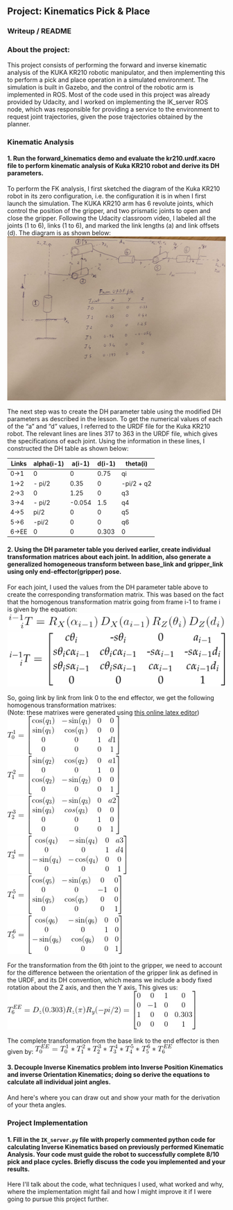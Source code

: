 ## Project: Kinematics Pick & Place


[//]: # (Image References)

[image1]: ./misc_images/sketch.jpg
[image2]: ./misc_images/eq2.png
[image3]: ./misc_images/image-3.png
[image4]: ./misc_images/T0_1.jpg
[image5]: ./misc_images/T1_2.jpg
[image6]: ./misc_images/T2_3.jpg
[image7]: ./misc_images/T3_4.jpg
[image8]: ./misc_images/T4_5.jpg
[image9]: ./misc_images/T5_6.jpg
[image10]: ./misc_images/T6_EE.jpg
[image11]: ./misc_images/T0_EE.jpg

### Writeup / README  

### About the project:
This project consists of performing the forward and inverse kinematic analysis of the KUKA KR210 robotic manipulator, and then implementing this to perform a pick and place operation in a simulated environment. The simulation is built in Gazebo, and the control of the robotic arm is implemented in ROS. Most of the code used in this project was already provided by Udacity, and I worked on implementing the IK_server ROS node, which was responsible for providing a service to the environment to request joint trajectories, given the pose trajectories obtained by the planner.

### Kinematic Analysis
#### 1. Run the forward_kinematics demo and evaluate the kr210.urdf.xacro file to perform kinematic analysis of Kuka KR210 robot and derive its DH parameters.

To perform the FK analysis, I first sketched the diagram of the Kuka KR210 robot in its zero configuration, i.e. the configuration it is in when I first launch the simulation. The KUKA KR210 arm has 6 revolute joints, which control the position of the gripper, and two prismatic joints to open and close the gripper. Following the Udacity classroom video, I labeled all the joints (1 to 6), links (1 to 6), and marked the link lengths (a) and link offsets (d). The diagram is as shown below:
![alt text][image1]

The next step was to create the DH parameter table using the modified DH parameters as described in the lesson. To get the numerical values of each of the “a” and “d” values, I referred to the URDF file for the Kuka KR210 robot. The relevant lines are lines 317 to 363 in the URDF file, which gives the specifications of each joint. Using the information in these lines, I constructed the DH table as shown below:

Links | alpha(i-1) | a(i-1) | d(i-1) | theta(i)
--- | --- | --- | --- | ---
0->1 | 0 | 0 | 0.75 | qi
1->2 | - pi/2 | 0.35 | 0 | -pi/2 + q2
2->3 | 0 | 1.25 | 0 | q3
3->4 |  - pi/2 | -0.054 | 1.5 | q4
4->5 | pi/2 | 0 | 0 | q5
5->6 | -pi/2 | 0 | 0 | q6
6->EE | 0 | 0 | 0.303 | 0

#### 2. Using the DH parameter table you derived earlier, create individual transformation matrices about each joint. In addition, also generate a generalized homogeneous transform between base_link and gripper_link using only end-effector(gripper) pose.

For each joint, I used the values from the DH parameter table above to create the corresponding transformation matrix. This was based on the fact that the homogenous transformation matrix going from frame i-1 to frame i is given by the equation:
![alt text][image2]
![alt text][image3]

So, going link by link from link 0 to the end effector, we get the following homogenous transformation matrixes:  
(Note: these matrixes were generated using [this online latex editor](https://www.codecogs.com/latex/eqneditor.php))
![alt text][image4]
![alt text][image5]
![alt text][image6]
![alt text][image7]
![alt text][image8]
![alt text][image9]

For the transformation from the 6th joint to the gripper, we need to account for the difference between the orientation of the gripper link as defined in the URDF, and its DH convention, which means we include a body fixed rotation about the Z axis, and then the Y axis. This gives us:
![alt text][image10]

The complete transformation from the base link to the end effector is then given by:
![alt text][image11]


#### 3. Decouple Inverse Kinematics problem into Inverse Position Kinematics and inverse Orientation Kinematics; doing so derive the equations to calculate all individual joint angles.

And here's where you can draw out and show your math for the derivation of your theta angles. 

### Project Implementation

#### 1. Fill in the `IK_server.py` file with properly commented python code for calculating Inverse Kinematics based on previously performed Kinematic Analysis. Your code must guide the robot to successfully complete 8/10 pick and place cycles. Briefly discuss the code you implemented and your results. 


Here I'll talk about the code, what techniques I used, what worked and why, where the implementation might fail and how I might improve it if I were going to pursue this project further.  


